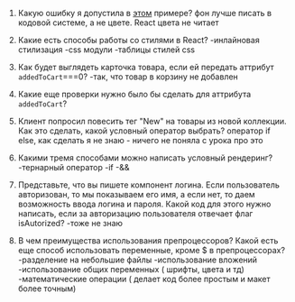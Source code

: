 1. Какую ошибку я допустила в [этом](https://www.notion.so/27_css-in-react-fe34f0858a1e4ab787866c01b7953187) примере? 
фон лучше писать в кодовой системе, а не цвете. React цвета  не читает 
2. Какие есть способы работы со стилями в React?
-инлайновая стилизация
-css модули
-таблицы стилей css
3. Как будет выглядеть карточка товара, если ей передать аттрибут `addedToCart`===0?
-так, что товар в корзину не добавлен 
4. Какие еще проверки нужно было бы сделать для аттрибута `addedToCart`?

5. Клиент попросил повесить тег "New" на товары из новой коллекции. Как это сделать, какой условный оператор выбрать?
оператор if else, как сделать я не знаю - ничего не поняла с урока про это 
6. Какими тремя способами можно написать условный рендеринг?
-тернарный оператор
-if
-&&
7. Представьте, что вы пишете компонент логина. Если пользователь авторизован, то мы показываем его имя, а если нет, то даем возможность ввода логина и пароля. Какой код для этого нужно написать, если за авторизацию пользователя отвечает флаг isAutorized?
-тоже не знаю 
8. В чем преимущества использования препроцессоров? Какой есть еще способ использовать переменные, кроме $ в препроцессорах?
-разделение на небольшие файлы 
-использование вложений 
-использование общих переменных ( шрифты, цвета и тд) 
-математические операции ( делает код более простым и макет более точным)